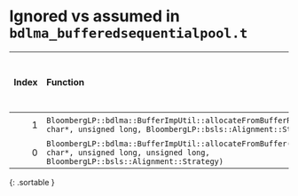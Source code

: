# Ignored vs assumed in `bdlma_bufferedsequentialpool.t`

<script src="../sorttable.js"></script>
|   Index | Function                                                                                                                                    |   Difference in number of lines |   Function size difference in bytes | Disassembly                                                             |   Number of lines in assumed build | Number of bytes in assumed build   |   Number of lines in ignored build | Number of bytes in ignored build   |
|--------:|:--------------------------------------------------------------------------------------------------------------------------------------------|--------------------------------:|------------------------------------:|:------------------------------------------------------------------------|-----------------------------------:|:-----------------------------------|-----------------------------------:|:-----------------------------------|
|       1 | `BloombergLP::bdlma::BufferImpUtil::allocateFromBufferRaw(long*, char*, unsigned long, BloombergLP::bsls::Alignment::Strategy)`             |                              -9 |                                 -16 | [Assumed](1.assume.s.txt), [Ignored](1.none.s.txt), [Diff](1.diff.html) |                                 80 | 4,258,848                          |                                 96 | 4,258,768                          |
|       0 | `BloombergLP::bdlma::BufferImpUtil::allocateFromBuffer(long*, char*, unsigned long, unsigned long, BloombergLP::bsls::Alignment::Strategy)` |                               7 |                                  16 | [Assumed](0.assume.s.txt), [Ignored](0.none.s.txt), [Diff](0.diff.html) |                                112 | 4,258,592                          |                                 96 | 4,258,528                          |
{: .sortable }
